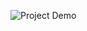 ![Project Demo]("https://github.com/DataThinkers/Model-Lifecycle-Management-With-Model-Registry-Using-MLflow-/blob/main/Notes.png")
